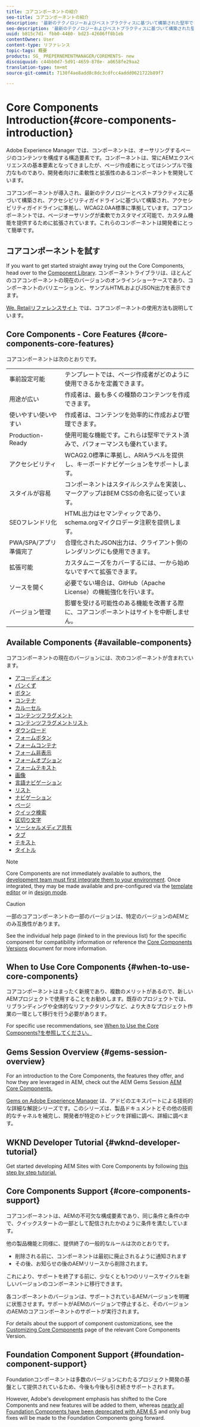 ```yaml
---
title: コアコンポーネントの紹介
seo-title: コアコンポーネントの紹介
description: '最新のテクノロジーおよびベストプラクティスに基づいて構築された堅牢で拡張性のあるベースコンポーネントを提供するために、コアコンポーネントが導入されました。 '
seo-description: '最新のテクノロジーおよびベストプラクティスに基づいて構築された堅牢で拡張性のあるベースコンポーネントを提供するために、コアコンポーネントが導入されました。 '
uuid: b815c7d1- fbb0-4480- bd23-42606ff8b1eb
contentOwner: User
content-type: リファレンス
topic-tags: 概要
products: SG_ PREPERNEMENTMANAGER/COREMENTS- new
discoiquuid: c44bb0d7-5d91-4659-878e- a0658fe29aa2
translation-type: tm+mt
source-git-commit: 7130f4ae8add8c8dc3cdfcc4addd0621722b89f7

---
```



# Core Components Introduction{#core-components-introduction}

Adobe Experience Manager では、コンポーネントは、オーサリングするページのコンテンツを構成する構造要素です。コンポーネントは、常にAEMエクスペリエンスの基本要素となってきましたが、ページ作成者にとってはシンプルで強力なものであり、開発者向けに柔軟性と拡張性のあるコンポーネントを開発しています。

コアコンポーネントが導入され、最新のテクノロジーとベストプラクティスに基づいて構築され、アクセシビリティガイドラインに基づいて構築され、アクセシビリティガイドラインに準拠し、WCAG2.0AA標準に準拠しています。コアコンポーネントでは、ページオーサリングが柔軟でカスタマイズ可能で、カスタム機能を提供するために拡張されています。これらのコンポーネントは開発者にとって簡単です。

## コアコンポーネントを試す

If you want to get started straight away trying out the Core Components, head over to the [Component Library](http://opensource.adobe.com/aem-core-wcm-components/library.html). コンポーネントライブラリは、ほとんどのコアコンポーネントの現在のバージョンのオンラインショーケースであり、コンポーネントのバリエーションと、サンプルHTMLおよびJSON出力を表示できます。

[We. Retailリファレンスサイト](https://helpx.adobe.com/experience-manager/6-4/sites/developing/using/we-retail.html) では、コアコンポーネントの使用方法も説明しています。

## Core Components - Core Features {#core-components-core-features}

コアコンポーネントは次のとおりです。

|  |  |
|--- |--- |
| 事前設定可能 | テンプレートでは、ページ作成者がどのように使用できるかを定義できます。 |
| 用途が広い | 作成者は、最も多くの種類のコンテンツを作成できます。 |
| 使いやすい使いやすい | 作成者は、コンテンツを効率的に作成および管理できます。 |
| Production- Ready | 使用可能な機能です。これらは堅牢でテスト済みで、パフォーマンスも優れています。 |
| アクセシビリティ | WCAG2.0標準に準拠し、ARIAラベルを提供し、キーボードナビゲーションをサポートします。 |
| スタイルが容易 | コンポーネントはスタイルシステムを実装し、マークアップはBEM CSSの命名に従っています。 |
| SEOフレンドリ化 | HTML出力はセマンティックであり、schema.orgマイクロデータ注釈を提供します。 |
| PWA/SPA/アプリ準備完了 | 合理化されたJSON出力は、クライアント側のレンダリングにも使用できます。 |
| 拡張可能 | カスタムニーズをカバーするには、一から始めないですべて拡張できます。 |
| ソースを開く | 必要でない場合は、GitHub（Apache License）の機能強化を行います。 |
| バージョン管理 | 影響を受ける可能性のある機能を改善する際に、コアコンポーネントはサイトを中断しません。 |

## Available Components {#available-components}

コアコンポーネントの現在のバージョンには、次のコンポーネントが含まれています。

* [アコーディオン](accordion.md)
* [パンくず](breadcrumb.md)
* [ボタン](button.md)
* [コンテナ](container.md)
* [カルーセル](carousel.md)
* [コンテンツフラグメント](content-fragment-component.md)
* [コンテンツフラグメントリスト](content-fragment-list.md)
* [ダウンロード](download.md)
* [フォームボタン](form-button.md)
* [フォームコンテナ](form-container.md)
* [フォーム非表示](form-hidden.md)
* [フォームオプション](form-options.md)
* [フォームテキスト](form-text.md)
* [画像](image.md)
* [言語ナビゲーション](language-navigation.md)
* [リスト](list.md)
* [ナビゲーション](navigation.md)
* [ページ](page.md)
* [クイック検索](quick-search.md)
* [区切り文字](separator.md)
* [ソーシャルメディア共有](sharing.md)
* [タブ](tabs.md)
* [テキスト](text.md)
* [タイトル](title.md)

>[!NOTE]
>
>Core Components are not immediately available to authors, the [development team must first integrate them to your environment](using.md). Once integrated, they may be made available and pre-configured via the [template editor](https://helpx.adobe.com/experience-manager/6-5/sites/authoring/using/templates.html) or in [design mode](https://helpx.adobe.com/experience-manager/6-5/sites/authoring/using/default-components-designmode.html).

>[!CAUTION]
>
>一部のコアコンポーネントの一部のバージョンは、特定のバージョンのAEMとのみ互換性があります。
>
>See the individual help page (linked to in the previous list) for the specific component for compatibility information or reference the [Core Components Versions](versions.md) document for more information.

## When to Use Core Components {#when-to-use-core-components}

コアコンポーネントはまったく新規であり、複数のメリットがあるので、新しいAEMプロジェクトで使用することをお勧めします。既存のプロジェクトでは、リブランディングや全体的なリファクタリングなど、より大きなプロジェクト作業の一環として移行を行う必要があります。

For specific use recommendations, see [When to Use the Core Components?](developing.md)[を参照してください。](developing.md)

## Gems Session Overview {#gems-session-overview}

For an introduction to the Core Components, the features they offer, and how they are leveraged in AEM, check out the AEM Gems Session [AEM Core Components.](https://helpx.adobe.com/experience-manager/kt/eseminars/gems/AEM-Core-Components.html)

[Gems on Adobe Experience Manager](https://helpx.adobe.com/experience-manager/kt/eseminars/gems/aem-index.html) は、アドビのエキスパートによる技術的な詳細な解説シリーズです。このシリーズは、製品ドキュメントとその他の技術的なチャネルを補完し、開発者が特定のトピックを詳細に調べ、詳細に調べます。

## WKND Developer Tutorial {#wknd-developer-tutorial}

Get started developing AEM Sites with Core Components by following [this step by step tutorial.](https://helpx.adobe.com/experience-manager/6-5/sites/developing/using/getting-started.html)

## Core Components Support {#core-components-support}

コアコンポーネントは、AEMの不可欠な構成要素であり、同じ条件と条件の中で、クイックスタートの一部として配信されたかのように条件を満たしています。

他の製品機能と同様に、提供終了の一般的なルールは次のとおりです。

* 削除される前に、コンポーネントは最初に廃止されるように通知されます
* その後、お知らせの後のAEMリリースから削除されます。

これにより、サポートを終了する前に、少なくとも1つのリリースサイクルを新しいバージョンのコンポーネントに移行できます。

各コンポーネントのバージョンは、サポートされているAEMバージョンを明確に状態させます。サポートがAEMのバージョンで停止すると、そのバージョンのAEMのコアコンポーネントのサポートが実行されます。

For details about the support of component customizations, see the [Customizing Core Components](customizing.md) page of the relevant Core Components Version.

## Foundation Component Support {#foundation-component-support}

Foundationコンポーネントは多数のバージョンにわたるプロジェクト開発の基盤として提供されているため、今後も今後も引き続きサポートされます。

However, Adobe&#39;s development emphasis has shifted to the Core Components and new features will be added to them, whereas [nearly all Foundation Components have been deprecated with AEM 6.5](https://helpx.adobe.com/experience-manager/6-5/sites/authoring/using/default-components-foundation.html) and only bug fixes will be made to the Foundation Components going forward.
